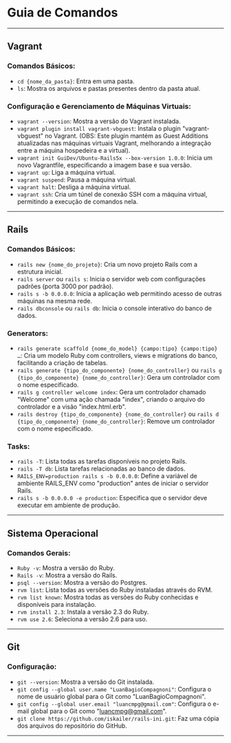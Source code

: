 # Guia de Comandos

---

## Vagrant

### Comandos Básicos:

- `cd {nome_da_pasta}`: Entra em uma pasta.
- `ls`: Mostra os arquivos e pastas presentes dentro da pasta atual.

### Configuração e Gerenciamento de Máquinas Virtuais:

- `vagrant --version`: Mostra a versão do Vagrant instalada.
- `vagrant plugin install vagrant-vbguest`: Instala o plugin "vagrant-vbguest" no Vagrant. (OBS: Este plugin mantém as Guest Additions atualizadas nas máquinas virtuais Vagrant, melhorando a integração entre a máquina hospedeira e a virtual).
- `vagrant init GuiDev/Ubuntu-Rails5x --box-version 1.0.0`: Inicia um novo Vagrantfile, especificando a imagem base e sua versão.
- `vagrant up`: Liga a máquina virtual.
- `vagrant suspend`: Pausa a máquina virtual.
- `vagrant halt`: Desliga a máquina virtual.
- `vagrant ssh`: Cria um túnel de conexão SSH com a máquina virtual, permitindo a execução de comandos nela.

---

## Rails

### Comandos Básicos:

- `rails new {nome_do_projeto}`: Cria um novo projeto Rails com a estrutura inicial.
- `rails server` ou `rails s`: Inicia o servidor web com configurações padrões (porta 3000 por padrão).
- `rails s -b 0.0.0.0`: Inicia a aplicação web permitindo acesso de outras máquinas na mesma rede.
- `rails dbconsole` ou `rails db`: Inicia o console interativo do banco de dados.

### Generators:

- `rails generate scaffold {nome_do_model} {campo:tipo} {campo:tipo} …`: Cria um modelo Ruby com controllers, views e migrations do banco, facilitando a criação de tabelas.
- `rails generate {tipo_do_componente} {nome_do_controller}` ou `rails g {tipo_do_componente} {nome_do_controller}`: Gera um controlador com o nome especificado.
- `rails g controller welcome index`: Gera um controlador chamado "Welcome" com uma ação chamada "index", criando o arquivo do controlador e a visão "index.html.erb".
- `rails destroy {tipo_do_componente} {nome_do_controller}` ou `rails d {tipo_do_componente} {nome_do_controller}`: Remove um controlador com o nome especificado.

### Tasks:

- `rails -T`: Lista todas as tarefas disponíveis no projeto Rails.
- `rails -T db`: Lista tarefas relacionadas ao banco de dados.
- `RAILS_ENV=production rails s -b 0.0.0.0`: Define a variável de ambiente RAILS_ENV como "production" antes de iniciar o servidor Rails.
- `rails s -b 0.0.0.0 -e production`: Especifica que o servidor deve executar em ambiente de produção.

---

## Sistema Operacional

### Comandos Gerais:

- `Ruby -v`: Mostra a versão do Ruby.
- `Rails -v`: Mostra a versão do Rails.
- `psql --version`: Mostra a versão do Postgres.
- `rvm list`: Lista todas as versões do Ruby instaladas através do RVM.
- `rvm list known`: Mostra todas as versões do Ruby conhecidas e disponíveis para instalação.
- `rvm install 2.3`: Instala a versão 2.3 do Ruby.
- `rvm use 2.6`: Seleciona a versão 2.6 para uso.

---

## Git

### Configuração:

- `git --version`: Mostra a versão do Git instalada.
- `git config --global user.name "LuanBagioCompagnoni"`: Configura o nome de usuário global para o Git como "LuanBagioCompagnoni".
- `git config --global user.email "luancmpg@gmail.com"`: Configura o e-mail global para o Git como "luancmpg@gmail.com".
- `git clone https://github.com/iskailer/rails-ini.git`: Faz uma cópia dos arquivos do repositório do GitHub.

---
